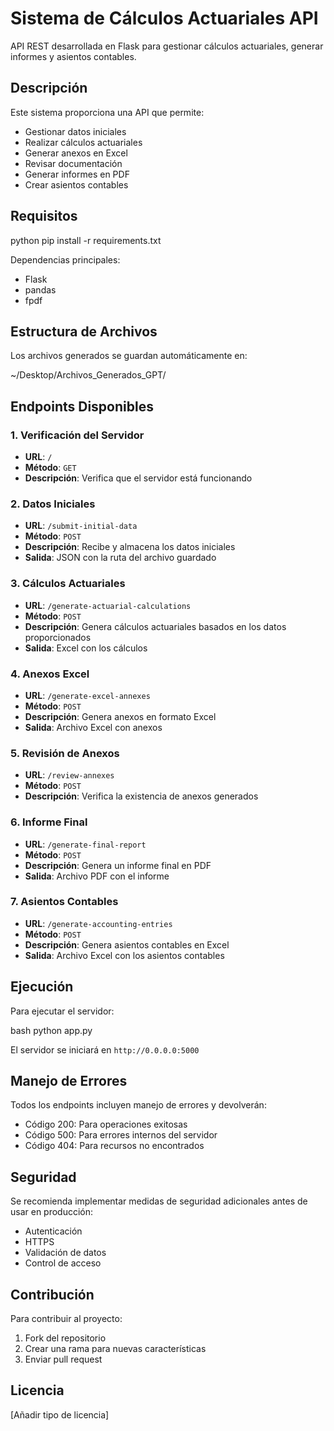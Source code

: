 # Sistema de Cálculos Actuariales API

API REST desarrollada en Flask para gestionar cálculos actuariales, generar informes y asientos contables.

## Descripción

Este sistema proporciona una API que permite:
- Gestionar datos iniciales
- Realizar cálculos actuariales
- Generar anexos en Excel
- Revisar documentación
- Generar informes en PDF
- Crear asientos contables

## Requisitos
python
pip install -r requirements.txt

Dependencias principales:
- Flask
- pandas
- fpdf

## Estructura de Archivos

Los archivos generados se guardan automáticamente en:

~/Desktop/Archivos_Generados_GPT/


## Endpoints Disponibles

### 1. Verificación del Servidor
- **URL**: `/`
- **Método**: `GET`
- **Descripción**: Verifica que el servidor está funcionando

### 2. Datos Iniciales
- **URL**: `/submit-initial-data`
- **Método**: `POST`
- **Descripción**: Recibe y almacena los datos iniciales
- **Salida**: JSON con la ruta del archivo guardado

### 3. Cálculos Actuariales
- **URL**: `/generate-actuarial-calculations`
- **Método**: `POST`
- **Descripción**: Genera cálculos actuariales basados en los datos proporcionados
- **Salida**: Excel con los cálculos

### 4. Anexos Excel
- **URL**: `/generate-excel-annexes`
- **Método**: `POST`
- **Descripción**: Genera anexos en formato Excel
- **Salida**: Archivo Excel con anexos

### 5. Revisión de Anexos
- **URL**: `/review-annexes`
- **Método**: `POST`
- **Descripción**: Verifica la existencia de anexos generados

### 6. Informe Final
- **URL**: `/generate-final-report`
- **Método**: `POST`
- **Descripción**: Genera un informe final en PDF
- **Salida**: Archivo PDF con el informe

### 7. Asientos Contables
- **URL**: `/generate-accounting-entries`
- **Método**: `POST`
- **Descripción**: Genera asientos contables en Excel
- **Salida**: Archivo Excel con los asientos contables

## Ejecución

Para ejecutar el servidor:

bash
python app.py

El servidor se iniciará en `http://0.0.0.0:5000`

## Manejo de Errores

Todos los endpoints incluyen manejo de errores y devolverán:
- Código 200: Para operaciones exitosas
- Código 500: Para errores internos del servidor
- Código 404: Para recursos no encontrados

## Seguridad

Se recomienda implementar medidas de seguridad adicionales antes de usar en producción:
- Autenticación
- HTTPS
- Validación de datos
- Control de acceso

## Contribución

Para contribuir al proyecto:
1. Fork del repositorio
2. Crear una rama para nuevas características
3. Enviar pull request

## Licencia

[Añadir tipo de licencia]